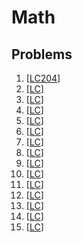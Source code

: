 # Math

## Problems

1. []()
[[LC204]()]
1. []()
[[LC]()]
1. []()
[[LC]()]
1. []()
[[LC]()]
1. []()
[[LC]()]
1. []()
[[LC]()]
1. []()
[[LC]()]
1. []()
[[LC]()]
1. []()
[[LC]()]
1. []()
[[LC]()]
1. []()
[[LC]()]
1. []()
[[LC]()]
1. []()
[[LC]()]
1. []()
[[LC]()]
1. []()
[[LC]()]
